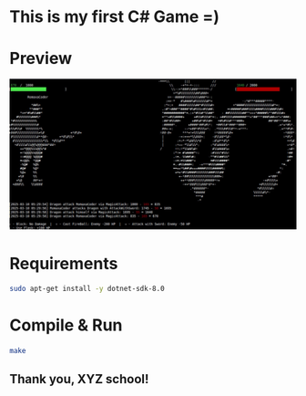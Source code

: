 # This is my first C# Game =)

# Preview
![Preview](https://github.com/makhnanov/c-sharp-first-game/blob/master/preview.jpg?raw=true)

# Requirements
```bash
sudo apt-get install -y dotnet-sdk-8.0
```

# Compile & Run
```bash
make
```

## Thank you, XYZ school! 
